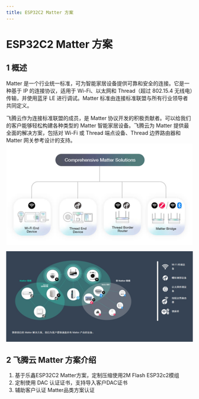 ```yaml
---
title: ESP32C2 Matter 方案
---
```


# ESP32C2 Matter 方案

## 1 概述
Matter 是一个行业统一标准，可为智能家居设备提供可靠和安全的连接。它是一种基于 IP 的连接协议，适用于 Wi-Fi、以太网和 Thread（超过 802.15.4 无线电）传输，并使用蓝牙 LE 进行调试。Matter 标准由连接标准联盟与所有行业领导者共同定义。

飞腾云作为连接标准联盟的成员，是 Matter 协议开发的积极贡献者。可以给我们的客户能够轻松构建各种类型的 Matter 智能家居设备。飞腾云为 Matter 提供最全面的解决方案，包括对 Wi-Fi 或 Thread 端点设备、Thread 边界路由器和 Matter 网关参考设计的支持。
![tupian](../../assets/images/matter/overview.png)

![可提供设备关系](../../assets/images/matter/产品提供设备图.png)

## 2 飞腾云 Matter 方案介绍
  1. 基于乐鑫ESP32C2 Matter方案，定制压缩使用2M Flash ESP32c2模组
  2. 定制使用 DAC 认证证书，支持导入客户DAC证书
  3. 辅助客户认证 Matter品类方案认证
